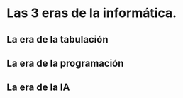 # Las 3 eras de la informática.

## La era de la tabulación

## La era de la programación

## La era de la IA
